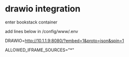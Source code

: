 # drawio integration
enter bookstack container

add lines below in /config/www/.env

DRAWIO=http://10.1.1.9:8080/?embed=1&proto=json&spin=1

ALLOWED_IFRAME_SOURCES="*"

